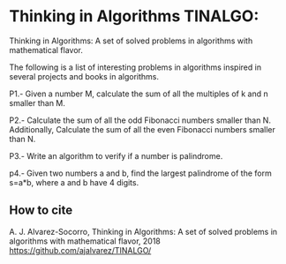 # Thinking in Algorithms TINALGO:

Thinking in Algorithms: A set of solved problems in algorithms with mathematical flavor.

The following is a list of interesting problems in algorithms inspired in several projects and books in algorithms. 

P1.- Given a number M, calculate the sum of all the multiples of k and n smaller than M.

P2.- Calculate the sum of all the odd Fibonacci numbers smaller than N. Additionally, Calculate the sum of all the even Fibonacci numbers smaller than N.

P3.- Write an algorithm to verify if a number is palindrome.

p4.- Given two numbers a and b, find the largest palindrome of the form s=a*b, where a and b have 4 digits. 

## How to cite 
A. J. Alvarez-Socorro, Thinking in Algorithms: A set of solved problems in algorithms with mathematical flavor, 2018 https://github.com/ajalvarez/TINALGO/ 
